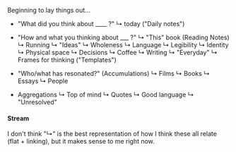 Beginning to lay things out...


+ "What did you think about ____ ?"
  ↳ today ("Daily notes")


+ "How and what you thinking about ___ ?"
  ↳ "This" book (Reading Notes)
  ↳ Running
  ↳ "Ideas"
    ↳ Wholeness
    ↳ Language
    ↳ Legibility
    ↳ Identity
    ↳ Physical space
    ↳ Decisions
  ↳ Coffee
  ↳ Writing
  ↳ "Everyday"
  ↳ Frames for thinking ("Templates")


+ "Who/what has resonated?" (Accumulations)
  ↳ Films
  ↳ Books
  ↳ Essays
  ↳ People


+ Aggregations
↳ Top of mind
↳ Quotes
↳ Good language
↳ "Unresolved"


#### Stream
I don't think "↳" is the best representation of how I think these all relate (flat + linking), but it makes sense to me right now.
